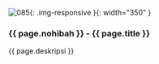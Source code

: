 ---
---

![085](/static/img/hibahcms/085.png){: .img-responsive }{: width="350" }

### {{ page.nohibah }} - {{ page.title }}

{{ page.deskripsi }}
